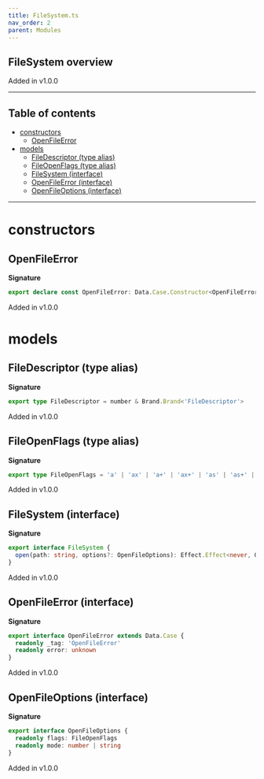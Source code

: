 ```yaml
---
title: FileSystem.ts
nav_order: 2
parent: Modules
---
```


## FileSystem overview

Added in v1.0.0

---

<h2 class="text-delta">Table of contents</h2>

- [constructors](#constructors)
  - [OpenFileError](#openfileerror)
- [models](#models)
  - [FileDescriptor (type alias)](#filedescriptor-type-alias)
  - [FileOpenFlags (type alias)](#fileopenflags-type-alias)
  - [FileSystem (interface)](#filesystem-interface)
  - [OpenFileError (interface)](#openfileerror-interface)
  - [OpenFileOptions (interface)](#openfileoptions-interface)

---

# constructors

## OpenFileError

**Signature**

```ts
export declare const OpenFileError: Data.Case.Constructor<OpenFileError, '_tag'>
```

Added in v1.0.0

# models

## FileDescriptor (type alias)

**Signature**

```ts
export type FileDescriptor = number & Brand.Brand<'FileDescriptor'>
```

Added in v1.0.0

## FileOpenFlags (type alias)

**Signature**

```ts
export type FileOpenFlags = 'a' | 'ax' | 'a+' | 'ax+' | 'as' | 'as+' | 'r' | 'r+' | 'rs+' | 'w' | 'wx' | 'w+' | 'wx+'
```

Added in v1.0.0

## FileSystem (interface)

**Signature**

```ts
export interface FileSystem {
  open(path: string, options?: OpenFileOptions): Effect.Effect<never, OpenFileError, FileDescriptor>
}
```

Added in v1.0.0

## OpenFileError (interface)

**Signature**

```ts
export interface OpenFileError extends Data.Case {
  readonly _tag: 'OpenFileError'
  readonly error: unknown
}
```

Added in v1.0.0

## OpenFileOptions (interface)

**Signature**

```ts
export interface OpenFileOptions {
  readonly flags: FileOpenFlags
  readonly mode: number | string
}
```

Added in v1.0.0
